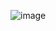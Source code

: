 ![image](https://github.com/CHRISTOROMO/ROAD-ACCIDENT-ANALYSIS---Power-BI/assets/99474042/3dccc20b-bc93-4aa1-92c1-47fa2d2402a1)
